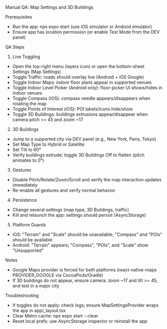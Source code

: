 Manual QA: Map Settings and 3D Buildings

Prerequisites
- Run the app: npx expo start (use iOS simulator or Android emulator)
- Ensure app has location permission (or enable Test Mode from the DEV panel)

QA Steps
1) Live Toggling
- Open the top-right menu (layers icon) or open the bottom-sheet Settings (Map Settings)
- Toggle Traffic: roads should overlay live (Android + iOS Google)
- Toggle Indoor Maps: indoor floor plans appear in supported venues
- Toggle Indoor Level Picker (Android only): floor-picker UI shows/hides in indoor venues
- Toggle Compass (iOS): compass needle appears/disappears when rotating the map
- Toggle Points of Interest (iOS): POI labels/icons hide/show
- Toggle 3D Buildings: buildings extrusions appear/disappear when camera pitch >= 45 and zoom ~17

2) 3D Buildings
- Jump to a supported city via DEV panel (e.g., New York, Paris, Tokyo)
- Set Map Type to Hybrid or Satellite
- Set Tilt to 60°
- Verify buildings extrude; toggle 3D Buildings Off to flatten (pitch animates to 0°)

3) Gestures
- Disable Pitch/Rotate/Zoom/Scroll and verify the map interaction updates immediately
- Re-enable all gestures and verify normal behavior

4) Persistence
- Change several settings (map type, 3D Buildings, traffic)
- Kill and relaunch the app: settings should persist (AsyncStorage)

5) Platform Guards
- iOS: "Terrain" and "Scale" should be unavailable; "Compass" and "POIs" should be available
- Android: "Terrain" appears; "Compass", "POIs", and "Scale" show "Unsupported"

Notes
- Google Maps provider is forced for both platforms (react-native-maps PROVIDER_GOOGLE via CocoaPods/Gradle)
- If 3D buildings do not appear, ensure camera: zoom ~17 and tilt >= 45, and test in a major city

Troubleshooting
- If toggles do not apply: check logs; ensure MapSettingsProvider wraps the app in app/_layout.tsx
- Clear Metro cache: npx expo start --clear
- Reset local prefs: use AsyncStorage inspector or reinstall the app
